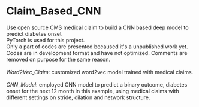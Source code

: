 # Claim_Based_CNN
Use open source CMS medical claim to build a CNN based deep model to predict diabetes onset <br />
PyTorch is used for this project. <br />
Only a part of codes are presented becaused it's a unpublished work yet. <br />
Codes are in development format and have not optimized. Comments are removed on purpose for the same reason. <br />
<br />
*Word2Vec_Claim*: customized word2vec model trained with medical claims.<br />
<br />
*CNN_Model*: employed CNN model to predict a binary outcome, diabetes onset for the next 12 month in this example, using medical claims with different settings on stride, dilation and network structure.
